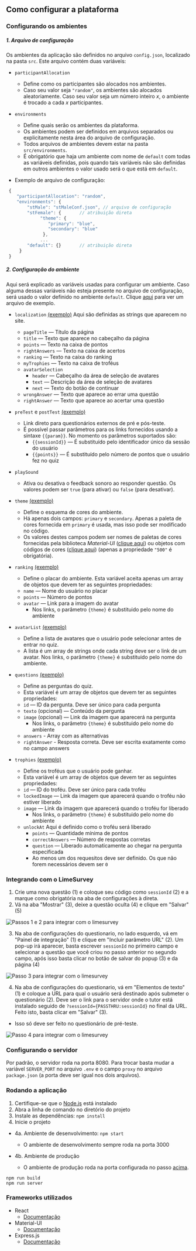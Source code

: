 ## Como configurar a plataforma

### Configurando os ambientes

##### 1. Arquivo de configuração

Os ambientes da aplicação são definidos no arquivo `config.json`, localizado na pasta `src`.
Este arquivo contém duas variáveis:
* `participantAllocation`
	* Define como os participantes são alocados nos ambientes.
	* Caso seu valor seja `"random"`, os ambientes são alocados aleatoriamente.
	Caso seu valor seja um número inteiro _x_, o ambiente é trocado a cada _x_ participantes.

* `environments`
	* Define quais serão os ambientes da plataforma.
	* Os ambientes podem ser definidos em arquivos separados ou explicitamente nesta área do arquivo de configuração.
	* Todos arquivos de ambientes devem estar na pasta `src/environments`.
	* É obrigatório que haja um ambiente com nome de `default` com todas as variáveis definidas, pois quando tais variáveis não são definidas em outros ambientes o valor usado será o que está em `default`.

* Exemplo de arquivo de configuração:
```js
 {
    "participantAllocation": "random",
    "environments": {
        "stMale": "stMaleConf.json", // arquivo de configuração
        "stFemale": {		// atribuição direta
             "theme": {
                "primary": "blue",
                "secondary": "blue"
              },
             ...
        "default": {}		// atribuição direta
     }
 }
```

##### 2. Configuração do ambiente

Aqui será explicado as variáveis usadas para configurar um ambiente. Caso alguma dessas variáveis não esteja presente no arquivo de configuração, será usado o valor definido no ambiente `default`.
Clique [aqui](https://gitlab.com/nees/experimente/gamification-workbench/-/blob/master/src/environments/template.json) para ver um arquivo de exemplo.

* `localization` [(exemplo)](https://gitlab.com/nees/experimente/gamification-workbench/-/blob/master/src/environments/template.json#L2)
	Aqui são definidas as strings que aparecem no site.
	* `pageTitle` — Título da página
	* `title` — Texto que aparece no cabeçalho da página
	* `points` — Texto na caixa de pontos
	* `rightAnswers` — Texto na caixa de acertos
	* `ranking` — Texto na caixa do ranking
	* `myTrophies` — Texto na caixa de troféus
	* `avatarSelection`
		* `header` — Cabeçalho da área de seleção de avatares
		* `text` — Descrição da área de seleção de avatares
		* `next` — Texto do botão de continuar
	* `wrongAnswer` — Texto que aparece ao errar uma questão
	* `rightAnswer` — Texto que aparece ao acertar uma questão

* `preTest` e `postTest` [(exemplo)](https://gitlab.com/nees/experimente/gamification-workbench/-/blob/master/src/environments/template.json#L21)
	* Link direto para questionários externos de pré e pós-teste.
	* É possível passar parâmetros para os links fornecidos usando a sintaxe `{{param}}`. No momento os parâmetros suportados são:
		* `{{sessionId}}` — É substituído pelo identificador único da sessão do usuário
		* `{{points}}` — É substituído pelo número de pontos que o usuário fez no quiz

* `playSound`
	* Ativa ou desativa o feedback sonoro ao responder questão. Os valores podem ser `true` (para ativar) ou `false` (para desativar).

* `theme` [(exemplo)](https://gitlab.com/nees/experimente/gamification-workbench/-/blob/master/src/environments/template.json#L24)
	* Define o esquema de cores do ambiente.
	* Há apenas dois campos: `primary` e `secondary`. Apenas a paleta de cores fornecida em `primary` é usada, mas isso pode ser modificado no código.
	* Os valores destes campos podem ser nomes de paletas de cores fornecidas pela biblioteca _Material-UI_ ([clique aqui](https://material-ui.com/customization/color/#playground)) ou objetos com códigos de cores ([clique aqui](https://material-ui.com/customization/palette/#providing-the-colors-directly)) (apenas a propriedade `"500"` é obrigatória).

* `ranking` [(exemplo)](https://gitlab.com/nees/experimente/gamification-workbench/-/blob/master/src/environments/template.json#L29)
	* Define o placar do ambiente. Esta variável aceita apenas um array de objetos que devem ter as seguintes propriedades:
	* `name` — Nome do usuário no placar
	* `points` — Número de pontos
	* `avatar` — Link para a imagem do avatar
		* Nos links, o parâmetro `{theme}` é substituido pelo nome do ambiente

* `avatarList` [(exemplo)](https://gitlab.com/nees/experimente/gamification-workbench/-/blob/master/src/environments/template.json#L47)
	* Define a lista de avatares que o usuário pode selecionar antes de entrar no quiz.
	* A lista é um array de strings onde cada string deve ser o link de um avatar. Nos links, o parâmetro `{theme}` é substituido pelo nome do ambiente.

* `questions` [(exemplo)](https://gitlab.com/nees/experimente/gamification-workbench/-/blob/master/src/environments/template.json#L53)
	* Define as perguntas do quiz.
	* Esta variável é um array de objetos que devem ter as seguintes propriedades:
	* `id` — ID da pergunta. Deve ser único para cada pergunta
	* `texto` (opcional) — Conteúdo da pergunta
	* `image` (opcional) — Link da imagem que aparecerá na pergunta
		* Nos links, o parâmetro `{theme}` é substituido pelo nome do ambiente
	* `answers` - Array com as alternativas
	* `rightAnswer` - Resposta correta. Deve ser escrita exatamente como no campo answers

* `trophies` [(exemplo)](https://gitlab.com/nees/experimente/gamification-workbench/-/blob/master/src/environments/template.json#L196)
	* Define os troféus que o usuário pode ganhar.
	* Esta variável é um array de objetos que devem ter as seguintes propriedades:
	* `id` — ID do troféu. Deve ser único para cada troféu
	* `lockedImage` — Link da imagem que aparecerá quando o troféu não estiver liberado
	* `image` — Link da imagem que aparecerá quando o troféu for liberado
		* Nos links, o parâmetro `{theme}` é substituido pelo nome do ambiente
	* `unlockAt`
		Aqui é definido como o troféu será liberado
		* `points` — Quantidade mínima de pontos
		* `correctAnswers` — Número de respostas corretas
		* `question` — Liberado automaticamente ao chegar na pergunta especificada
		* Ao menos um dos requesitos deve ser definido. Os que não forem necessários devem ser `0`

### Integrando com o LimeSurvey

1. Crie uma nova questão (1) e coloque seu código como `sessionId` (2) e a marque como obrigatória na aba de configurações à direta.
2. Vá na aba "Mostrar" (3), deixe a questão oculta (4) e clique em "Salvar" (5)

![Passos 1 e 2 para integrar com o limesurvey](imgs/1.png)

3. Na aba de configurações do questionario, no lado esquerdo, vá em "Painel de integração" (1) e clique em "Incluir parâmetro URL" (2). Um pop-up irá aparecer, basta escrever `sessionId` no primeiro campo e selecionar a questão que você criou no passo anterior no segundo campo, após isso basta clicar no botão de salvar do popup (3) e da página (4)

![Passo 3 para integrar com o limesurvey](imgs/2.png)

4. Na aba de configurações do questionario, vá em "Elementos de texto" (1) e coloque a URL para qual o usuário será destinado após submeter o questionário (2). Deve ser o link para o servidor onde o tutor está instalado seguido de `?sessionId={PASSTHRU:sessionId}` no final da URL. Feito isto, basta clicar em "Salvar" (3).
* Isso só deve ser feito no questionário de pré-teste.

![Passo 4 para integrar com o limesurvey](imgs/3.png)


### Configurando o servidor

Por padrão, o servidor roda na porta 8080. Para trocar basta mudar a variável `SERVER_PORT` no arquivo `.env` e o campo `proxy` no arquivo `package.json` (a porta deve ser igual nos dois arquivos).

### Rodando a aplicação

1. Certifique-se que o [Node.js](https://nodejs.org/en/) está instalado
2. Abra a linha de comando no diretório do projeto
3. Instale as dependências: `npm install`
4. Inicie o projeto

* 4a. Ambiente de desenvolvimento: `npm start`
	* O ambiente de desenvolvimento sempre roda na porta 3000

* 4b. Ambiente de produção
	* O ambiente de produção roda na porta configurada no passo [acima](#configurando-o-servidor).

```
npm run build
npm run server
```


### Frameworks utilizados

* React
	* [Documentação](https://reactjs.org/docs/getting-started.html)
* Material-UI
	* [Documentação](https://material-ui.com/getting-started/learn/)
* Express.js
	* [Documentação](https://expressjs.com/en/4x/api.html)
